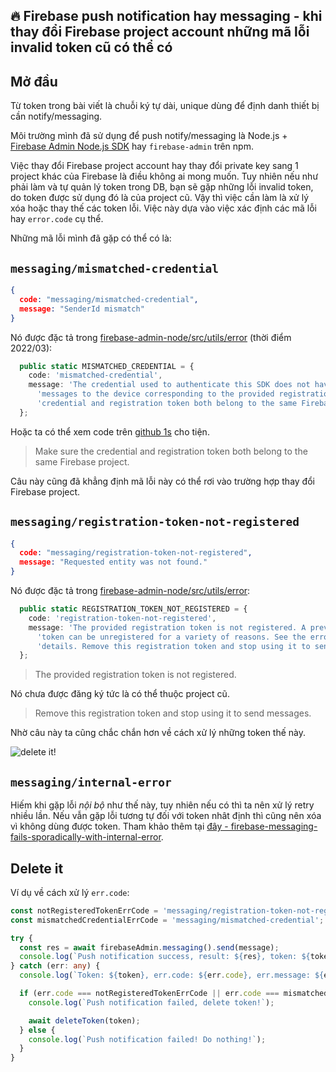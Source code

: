 ## 🔥 Firebase push notification hay messaging - khi thay đổi Firebase project account những mã lỗi invalid token cũ có thể có

## Mở đầu

Từ token trong bài viết là chuỗi ký tự dài, unique dùng để định danh thiết bị cần notify/messaging.

Môi trường mình đã sử dụng để push notify/messaging là Node.js + [Firebase Admin Node.js SDK](https://github.com/firebase/firebase-admin-node) hay `firebase-admin` trên npm.

Việc thay đổi Firebase project account hay thay đổi private key sang 1 project khác của Firebase là điều không ai mong muốn.
Tuy nhiên nếu như phải làm và tự quản lý token trong DB, bạn sẽ gặp những lỗi invalid token, do token được sử dụng đó là của project cũ.
Vậy thì việc cần làm là xử lý xóa hoặc thay thế các token lỗi. Việc này dựa vào việc xác định các mã lỗi hay `error.code` cụ thể.

Những mã lỗi mình đã gặp có thể có là:

## `messaging/mismatched-credential`

```json
{
  code: "messaging/mismatched-credential",
  message: "SenderId mismatch"
}
```

Nó được đặc tả trong [firebase-admin-node/src/utils/error](https://github.com/firebase/firebase-admin-node/blob/HEAD/src/utils/error.ts) (thời điểm 2022/03):

```ts
  public static MISMATCHED_CREDENTIAL = {
    code: 'mismatched-credential',
    message: 'The credential used to authenticate this SDK does not have permission to send ' +
      'messages to the device corresponding to the provided registration token. Make sure the ' +
      'credential and registration token both belong to the same Firebase project.',
  };
```

Hoặc ta có thể xem code trên [github 1s](https://github1s.com/firebase/firebase-admin-node/blob/HEAD/src/utils/error.ts) cho tiện.

>Make sure the credential and registration token both belong to the same Firebase project.

Câu này cũng đã khẳng định mã lỗi này có thể rơi vào trường hợp thay đổi Firebase project.

## `messaging/registration-token-not-registered`

```json
{
  code: "messaging/registration-token-not-registered",
  message: "Requested entity was not found."
}
```

Nó được đặc tả trong [firebase-admin-node/src/utils/error](https://github.com/firebase/firebase-admin-node/blob/HEAD/src/utils/error.ts):

```ts
  public static REGISTRATION_TOKEN_NOT_REGISTERED = {
    code: 'registration-token-not-registered',
    message: 'The provided registration token is not registered. A previously valid registration ' +
      'token can be unregistered for a variety of reasons. See the error documentation for more ' +
      'details. Remove this registration token and stop using it to send messages.',
  };
```

>The provided registration token is not registered.

Nó chưa được đăng ký tức là có thể thuộc project cũ.

>Remove this registration token and stop using it to send messages.

Nhờ câu này ta cũng chắc chắn hơn về cách xử lý những token thế này.

![delete it!](https://media.giphy.com/media/WV4IUUYJmaSLkN26mx/giphy.gif)

## `messaging/internal-error`

Hiếm khi gặp lỗi *nội bộ* như thế này, tuy nhiên nếu có thì ta nên xử lý retry nhiều lần. Nếu vẫn gặp lỗi tương tự đối với token nhât định thì cũng nên xóa vì không dùng được token. Tham khảo thêm tại [đây - firebase-messaging-fails-sporadically-with-internal-error](https://stackoverflow.com/questions/63382257/firebase-messaging-fails-sporadically-with-internal-error).

## Delete it

Ví dụ về cách xử lý `err.code`:

```ts
const notRegisteredTokenErrCode = 'messaging/registration-token-not-registered';
const mismatchedCredentialErrCode = 'messaging/mismatched-credential';

try {
  const res = await firebaseAdmin.messaging().send(message);
  console.log(`Push notification success, result: ${res}, token: ${token}!`);
} catch (err: any) {
  console.log(`Token: ${token}, err.code: ${err.code}, err.message: ${err.message}.`);

  if (err.code === notRegisteredTokenErrCode || err.code === mismatchedCredentialErrCode) {
    console.log(`Push notification failed, delete token!`);

    await deleteToken(token);
  } else {
    console.log(`Push notification failed! Do nothing!`);
  }
}
```
